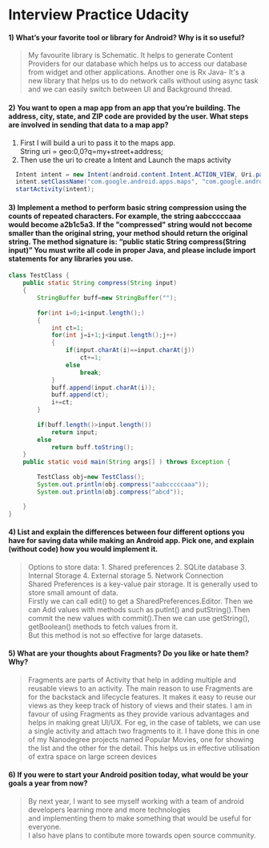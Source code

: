 # Interview Practice Udacity

#### 1)  What’s your favorite tool or library for Android? Why is it so useful?
> My favourite library is Schematic. It helps to generate Content Providers for our database which helps us to access our database from widget and other applications. Another one is Rx Java- It's a new library that helps us to do network calls without using async task and we can easily switch between UI and Background thread.

#### 2) You want to open a map app from an app that you’re building. The address, city, state, and ZIP code are provided by the user. What steps are involved in sending that data to a map app?

1. First I will build a uri to pass it to the maps app.<br>
  String uri =  geo:0,0?q=my+street+address;
2. Then use the uri to create a Intent and Launch the maps activity
```java
  Intent intent = new Intent(android.content.Intent.ACTION_VIEW, Uri.parse(uri));
  intent.setClassName("com.google.android.apps.maps", "com.google.android.maps.MapsActivity");
  startActivity(intent);
  ```

#### 3) Implement a method to perform basic string compression using the counts of repeated characters. For example, the string aabcccccaaa would become a2b1c5a3. If the "compressed" string would not become smaller than the original string, your method should return the original string. The method signature is: “public static String compress(String input)” You must write all code in proper Java, and please include import statements for any libraries you use.

```java
class TestClass {
    public static String compress(String input)
    {
        StringBuffer buff=new StringBuffer("");
        
        for(int i=0;i<input.length();)
        {
            int ct=1;
            for(int j=i+1;j<input.length();j++)
            {
                if(input.charAt(i)==input.charAt(j))
                    ct+=1;
                else
                    break;
            }
            buff.append(input.charAt(i));
            buff.append(ct);
            i+=ct;
        }
        
        if(buff.length()>input.length())
            return input;
        else
            return buff.toString();
    }
    public static void main(String args[] ) throws Exception {
    
        TestClass obj=new TestClass();
        System.out.println(obj.compress("aabcccccaaa"));
        System.out.println(obj.compress("abcd"));

    }
}

```

#### 4) List and explain the differences between four different options you have for saving data while making an Android app. Pick one, and explain (without code) how you would implement it.
> Options to store data: 1. Shared preferences 2. SQLite database 3. Internal Storage 4. External storage 5. Network Connection<br>
	Shared Preferences is a key-value pair storage. It is generally used to store small amount of data.<br>
Firstly we can call edit() to get a SharedPreferences.Editor.
Then we can  Add values with methods such as putInt() and putString().Then commit the new values with commit().Then we can use getString(), getBoolean() methods to fetch values from it.<br>
  But this method is not so effective for large datasets.<br>
  

#### 5) What are your thoughts about Fragments? Do you like or hate them? Why?
> Fragments are parts of Activity that help in adding multiple and reusable views to an activity.
The main reason to use Fragments are for the backstack and lifecycle features. It makes it easy to reuse our views as they keep track of history of views and their states. I am in favour of using Fragments as they provide various advantages and helps in making great UI/UX.
For eg, in the case of tablets, we can use a single activity and attach two fragments to it. I have done this in one of my Nanodegree projects named Popular Movies, one for showing the list and the other for the detail. This helps us in effective utilisation of extra space on large screen devices

#### 6) If you were to start your Android position today, what would be your goals a year from now? 
> By next year, I want to see myself working with a team of android developers learning more and more technologies<br>
and implementing them to make something that would be useful for everyone.<br>
I also have plans to contibute more towards open source community.
